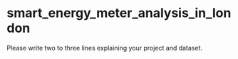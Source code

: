 # smart_energy_meter_analysis_in_london

Please write two to three lines explaining your project and dataset.
